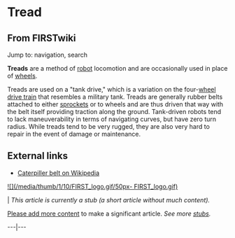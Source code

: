 # Tread

## From FIRSTwiki

Jump to: navigation, search

**Treads** are a method of [robot](Robot "Robot") locomotion and are occasionally used in place of [wheels](Wheel "Wheel").

Treads are used on a "tank drive," which is a variation on the four-[wheel](Wheel "Wheel") [drive train](Drive_train "Drive train") that resembles a military tank. Treads are generally rubber belts attached to either [sprockets](Sprocket "Sprocket") or to wheels and are thus driven that way with the belt itself providing traction along the ground. Tank-driven robots tend to lack maneuverability in terms of navigating curves, but have zero turn radius. While treads tend to be very rugged, they are also very hard to repair in the event of damage or maintenance.

## External links

- [Caterpiller belt on Wikipedia](http://en.wikipedia.org/wiki/Caterpillar_belt "http://en.wikipedia.org/wiki/Caterpillar_belt")

[![](/media/thumb/1/10/FIRST_logo.gif/50px-
FIRST_logo.gif)](Image:FIRST_logo.gif)

| _This article is currently a stub (a short article without much content)._

[Please add more content](http://www.firstwiki.net/index.php?title=Tread&action=edit "http://www.firstwiki.net/index.php?title=Tread&action=edit") to make a significant article. _See more [stubs](Special:Shortpages "Special:Shortpages")._

---|---

